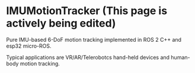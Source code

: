 # IMUMotionTracker (This page is actively being edited)

Pure IMU-based 6-DoF motion tracking implemented in ROS 2 C++ and esp32 micro-ROS.

Typical applications are VR/AR/Telerobotcs hand-held devices and human-body motion tracking.
